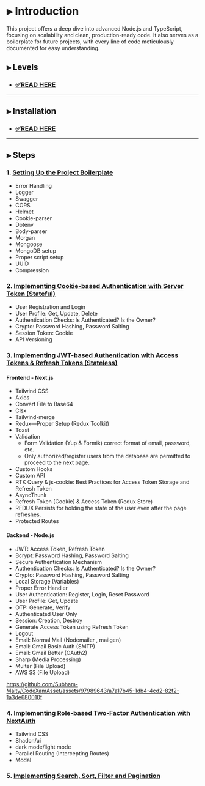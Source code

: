 # ⫸ Introduction

This project offers a deep dive into advanced Node.js and TypeScript,
focusing on scalability and clean, production-ready code.
It also serves as a boilerplate for future projects,
with every line of code meticulously documented for easy understanding.

## ⫸ Levels

-  ### [✅READ HERE](README/NOTE.md)

---

## ⫸ Installation

- ### [✅READ HERE](README/START.md)

---


## ⫸ Steps

### 1. [Setting Up the Project Boilerplate](README/NOTE.md#1-perfect-boilerplate-for-starting-the-project)
- Error Handling
- Logger
- Swagger
- CORS
- Helmet
- Cookie-parser
- Dotenv
- Body-parser
- Morgan
- Mongoose
- MongoDB setup
- Proper script setup
- UUID
- Compression

### 2. [Implementing Cookie-based Authentication with Server Token (Stateful)](README/NOTE.md#2-cookie-based-proper-authentication-with-server-token-stateful)
- User Registration and Login
- User Profile: Get, Update, Delete
- Authentication Checks: Is Authenticated? Is the Owner?
- Crypto: Password Hashing, Password Salting
- Session Token: Cookie
- API Versioning

### 3. [Implementing JWT-based Authentication with Access Tokens & Refresh Tokens (Stateless)](README/NOTE.md#3-jwt-based-authentication-with-access-tokens--refresh-tokens-stateless)
#### Frontend - Next.js

- Tailwind CSS
- Axios
- Convert File to Base64
- Clsx
- Tailwind-merge
- Redux—Proper Setup (Redux Toolkit)
- Toast
- Validation 
  - Form Validation (Yup & Formik) correct format of email, password, etc. 
  - Only authorized/register users from the database are permitted to proceed to the next page.
- Custom Hooks
- Custom API
- RTK Query & js-cookie: Best Practices for Access Token Storage and Refresh Token
- AsyncThunk
- Refresh Token (Cookie) & Access Token (Redux Store)
- REDUX Persists for holding the state of the user even after the page refreshes.
- Protected Routes

#### Backend - Node.js
- JWT: Access Token, Refresh Token
- Bcrypt: Password Hashing, Password Salting
- Secure Authentication Mechanism
- Authentication Checks: Is Authenticated? Is the Owner?
- Crypto: Password Hashing, Password Salting
- Local Storage (Variables)
- Proper Error Handler
- User Authentication: Register, Login, Reset Password
- User Profile: Get, Update
- OTP: Generate, Verify
- Authenticated User Only
- Session: Creation, Destroy
- Generate Access Token using Refresh Token
- Logout
- Email: Normal Mail (Nodemailer , mailgen)
- Email: Gmail Basic Auth (SMTP)
- Email: Gmail Better (OAuth2)
- Sharp (Media Processing)
- Multer (File Upload)
- AWS S3 (File Upload)

https://github.com/Subham-Maity/CodeXamAsset/assets/97989643/a7a17b45-1db4-4cd2-82f2-1a3de680010f


### 4. [Implementing Role-based Two-Factor Authentication with NextAuth](README/NOTE.md#4-implementing-role-based-two-factor-authentication-with-nextauth)
- Tailwind CSS
- Shadcn/ui
- dark mode/light mode
- Parallel Routing (Intercepting Routes)
- Modal

### 5. [Implementing Search, Sort, Filter and Pagination](README/NOTE.md#4-implementing-role-based-two-factor-authentication-with-nextauth)
